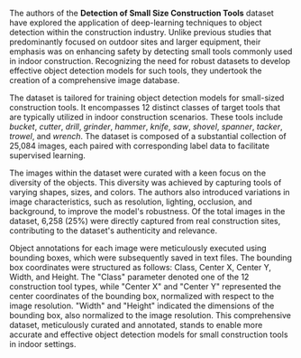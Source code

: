 The authors of the **Detection of Small Size Construction Tools** dataset have explored the application of deep-learning techniques to object detection within the construction industry. Unlike previous studies that predominantly focused on outdoor sites and larger equipment, their emphasis was on enhancing safety by detecting small tools commonly used in indoor construction. Recognizing the need for robust datasets to develop effective object detection models for such tools, they undertook the creation of a comprehensive image database.

The dataset is tailored for training object detection models for small-sized construction tools. It encompasses 12 distinct classes of target tools that are typically utilized in indoor construction scenarios. These tools include *bucket*, *cutter*, *drill*, *grinder*, *hammer*, *knife*, *saw*, *shovel*, *spanner*, *tacker*, *trowel*, and *wrench*. The dataset is composed of a substantial collection of 25,084 images, each paired with corresponding label data to facilitate supervised learning.

The images within the dataset were curated with a keen focus on the diversity of the objects. This diversity was achieved by capturing tools of varying shapes, sizes, and colors. The authors also introduced variations in image characteristics, such as resolution, lighting, occlusion, and background, to improve the model's robustness. Of the total images in the dataset, 6,258 (25%) were directly captured from real construction sites, contributing to the dataset's authenticity and relevance.

Object annotations for each image were meticulously executed using bounding boxes, which were subsequently saved in text files. The bounding box coordinates were structured as follows: Class, Center X, Center Y, Width, and Height. The "Class" parameter denoted one of the 12 construction tool types, while "Center X" and "Center Y" represented the center coordinates of the bounding box, normalized with respect to the image resolution. "Width" and "Height" indicated the dimensions of the bounding box, also normalized to the image resolution. This comprehensive dataset, meticulously curated and annotated, stands to enable more accurate and effective object detection models for small construction tools in indoor settings.